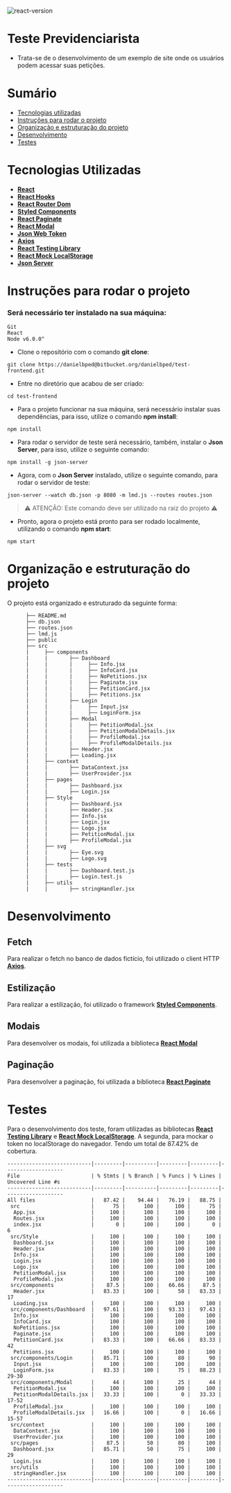 ![react-version](https://img.shields.io/badge/React-v17.0.2-yellow)

# Teste Previdenciarista

- Trata-se de o desenvolvimento de um exemplo de site onde os usuários podem acessar suas petições.

# Sumário

- [Tecnologias utilizadas](#tecnologias)
- [Instruções para rodar o projeto](#instrucoes)
- [Organização e estruturação do projeto](#organizacao)
- [Desenvolvimento](#desenvolvimento)
- [Testes](#testes)

# Tecnologias Utilizadas <a name="tecnologias"></a>

- [**React**](https://pt-br.reactjs.org/)
- [**React Hooks**](https://pt-br.reactjs.org/docs/hooks-intro.html)
- [**React Router Dom**](https://www.npmjs.com/package/react-router-dom)
- [**Styled Components**](https://styled-components.com/)
- [**React Paginate**](https://www.npmjs.com/package/react-paginate)
- [**React Modal**](https://github.com/reactjs/react-modal)
- [**Json Web Token**](https://www.npmjs.com/package/jsonwebtoken)
- [**Axios**](https://axios-http.com/docs/intro)
- [**React Testing Library**](https://testing-library.com/docs/react-testing-library/intro/)
- [**React Mock LocalStorage**](https://www.npmjs.com/package/@react-mock/localstorage)
- [**Json Server**](https://www.npmjs.com/package/json-server)

# Instruções para rodar o projeto <a name="instrucoes"></a>

### Será necessário ter instalado na sua máquina:

```
Git
React
Node v6.0.0^
```

- Clone o repositório com o comando **git clone**:

```
git clone https://danielbped@bitbucket.org/danielbped/test-frontend.git
```

- Entre no diretório que acabou de ser criado:

```
cd test-frontend
```

- Para o projeto funcionar na sua máquina, será necessário instalar suas dependências, para isso, utilize o comando **npm install**:

```
npm install
```

- Para rodar o servidor de teste será necessário, também, instalar o **Json Server**, para isso, utilize o seguinte comando:

```
npm install -g json-server
```

- Agora, com o **Json Server** instalado, utilize o seguinte comando, para rodar o servidor de teste:

```
json-server --watch db.json -p 8080 -m lmd.js --routes routes.json
```

> ⚠️ ATENÇÃO: Este comando deve ser utilizado na raiz do projeto ⚠️

- Pronto, agora o projeto está pronto para ser rodado localmente, utilizando o comando **npm start**:

```
npm start
```

# Organização e estruturação do projeto <a name="organizacao"></a>

O projeto está organizado e estruturado da seguinte forma:

```
      ├── README.md
      ├── db.json
      ├── routes.json
      ├── lmd.js
      ├── public
      ├── src
      |     ├── components
      |     |       ├── Dashboard
      |     |       |     ├── Info.jsx
      |     |       |     ├── InfoCard.jsx
      |     |       |     ├── NoPetitions.jsx
      |     |       |     ├── Paginate.jsx
      |     |       |     ├── PetitionCard.jsx
      |     |       |     ├── Petitions.jsx
      |     |       ├── Login
      |     |       |     ├── Input.jsx
      |     |       |     ├── LoginForm.jsx
      |     |       ├── Modal
      |     |       |     ├── PetitionModal.jsx
      |     |       |     ├── PetitionModalDetails.jsx
      |     |       |     ├── ProfileModal.jsx
      |     |       |     ├── ProfileModalDetails.jsx
      |     |       ├── Header.jsx
      |     |       ├── Loading.jsx
      |     ├── context
      |     |       ├── DataContext.jsx
      |     |       ├── UserProvider.jsx
      |     ├── pages
      |     |       ├── Dashboard.jsx
      |     |       ├── Login.jsx
      |     ├── Style
      |     |       ├── Dashboard.jsx
      |     |       ├── Header.jsx
      |     |       ├── Info.jsx
      |     |       ├── Login.jsx
      |     |       ├── Logo.jsx
      |     |       ├── PetitionModal.jsx
      |     |       ├── ProfileModal.jsx
      |     ├── svg
      |     |       ├── Eye.svg
      |     |       ├── Logo.svg
      |     ├── tests
      |     |       ├── Dashboard.test.js
      |     |       ├── Login.test.js
      |     ├── utils
      |     |       ├── stringHandler.jsx
```

# Desenvolvimento <a name="desenvolvimento" ></a>

## Fetch

Para realizar o fetch no banco de dados fictício, foi utilizado o client HTTP [**Axios**](https://axios-http.com/docs/intro).

## Estilização

Para realizar a estilização, foi utilizado o framework [**Styled Components**](https://styled-components.com/).

## Modais

Para desenvolver os modais, foi utilizada a biblioteca [**React Modal**](https://github.com/reactjs/react-modal)

## Paginação

Para desenvolver a paginação, foi utilizada a biblioteca [**React Paginate**](https://www.npmjs.com/package/react-paginate)

# Testes

Para o desenvolvimento dos teste, foram utilizadas as bibliotecas [**React Testing Library**](https://testing-library.com/docs/react-testing-library/intro/) e [**React Mock LocalStorage**](https://www.npmjs.com/package/@react-mock/localstorage). A segunda, para mockar o token no localStorage do navegador. Tendo um total de 87.42% de cobertura.

```
---------------------------|---------|----------|---------|---------|-------------------
File                       | % Stmts | % Branch | % Funcs | % Lines | Uncovered Line #s 
---------------------------|---------|----------|---------|---------|-------------------
All files                  |   87.42 |    94.44 |   76.19 |   88.75 |                   
 src                       |      75 |      100 |     100 |      75 |                   
  App.jsx                  |     100 |      100 |     100 |     100 |                   
  Routes.jsx               |     100 |      100 |     100 |     100 |                   
  index.jsx                |       0 |      100 |     100 |       0 | 6                 
 src/Style                 |     100 |      100 |     100 |     100 |                   
  Dashboard.jsx            |     100 |      100 |     100 |     100 |                   
  Header.jsx               |     100 |      100 |     100 |     100 |                   
  Info.jsx                 |     100 |      100 |     100 |     100 |                   
  Login.jsx                |     100 |      100 |     100 |     100 |                   
  Logo.jsx                 |     100 |      100 |     100 |     100 |                   
  PetitionModal.jsx        |     100 |      100 |     100 |     100 |                   
  ProfileModal.jsx         |     100 |      100 |     100 |     100 |                   
 src/components            |    87.5 |      100 |   66.66 |    87.5 |                   
  Header.jsx               |   83.33 |      100 |      50 |   83.33 | 17                
  Loading.jsx              |     100 |      100 |     100 |     100 |                   
 src/components/Dashboard  |   97.61 |      100 |   93.33 |   97.43 |                   
  Info.jsx                 |     100 |      100 |     100 |     100 |                   
  InfoCard.jsx             |     100 |      100 |     100 |     100 |                   
  NoPetitions.jsx          |     100 |      100 |     100 |     100 |                   
  Paginate.jsx             |     100 |      100 |     100 |     100 |                   
  PetitionCard.jsx         |   83.33 |      100 |   66.66 |   83.33 | 42                
  Petitions.jsx            |     100 |      100 |     100 |     100 |                   
 src/components/Login      |   85.71 |      100 |      80 |      90 |                   
  Input.jsx                |     100 |      100 |     100 |     100 |                   
  LoginForm.jsx            |   83.33 |      100 |      75 |   88.23 | 29-30             
 src/components/Modal      |      44 |      100 |      25 |      44 |                   
  PetitionModal.jsx        |     100 |      100 |     100 |     100 |                   
  PetitionModalDetails.jsx |   33.33 |      100 |       0 |   33.33 | 17-52             
  ProfileModal.jsx         |     100 |      100 |     100 |     100 |                   
  ProfileModalDetails.jsx  |   16.66 |      100 |       0 |   16.66 | 15-57             
 src/context               |     100 |      100 |     100 |     100 |                   
  DataContext.jsx          |     100 |      100 |     100 |     100 |                   
  UserProvider.jsx         |     100 |      100 |     100 |     100 |                   
 src/pages                 |    87.5 |       50 |      80 |     100 |                   
  Dashboard.jsx            |   85.71 |       50 |      75 |     100 | 29                
  Login.jsx                |     100 |      100 |     100 |     100 |                   
 src/utils                 |     100 |      100 |     100 |     100 |                   
  stringHandler.jsx        |     100 |      100 |     100 |     100 |                   
---------------------------|---------|----------|---------|---------|-------------------
```
